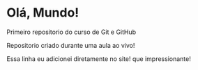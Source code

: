 # Olá, Mundo!

Primeiro repositorio do curso de Git e GitHub

Repositorio criado durante uma aula ao vivo!

Essa linha  eu adicionei diretamente no site! que impressionante!

